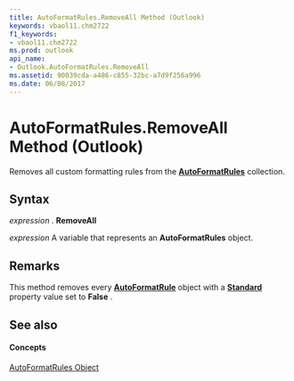 ```yaml
---
title: AutoFormatRules.RemoveAll Method (Outlook)
keywords: vbaol11.chm2722
f1_keywords:
- vbaol11.chm2722
ms.prod: outlook
api_name:
- Outlook.AutoFormatRules.RemoveAll
ms.assetid: 90039cda-a486-c855-32bc-a7d9f256a996
ms.date: 06/08/2017
---
```



# AutoFormatRules.RemoveAll Method (Outlook)

Removes all custom formatting rules from the  **[AutoFormatRules](Outlook.AutoFormatRules.md)** collection.


## Syntax

 _expression_ . **RemoveAll**

 _expression_ A variable that represents an **AutoFormatRules** object.


## Remarks

This method removes every  **[AutoFormatRule](Outlook.AutoFormatRule.md)** object with a **[Standard](Outlook.AutoFormatRule.Standard.md)** property value set to **False** .


## See also


#### Concepts


[AutoFormatRules Object](Outlook.AutoFormatRules.md)

